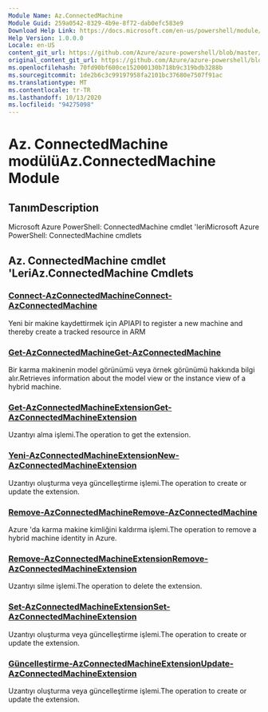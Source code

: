 ```yaml
---
Module Name: Az.ConnectedMachine
Module Guid: 259a0542-8329-4b9e-8f72-dab0efc583e9
Download Help Link: https://docs.microsoft.com/en-us/powershell/module/az.connectedmachine
Help Version: 1.0.0.0
Locale: en-US
content_git_url: https://github.com/Azure/azure-powershell/blob/master/src/ConnectedMachine/help/Az.ConnectedMachine.md
original_content_git_url: https://github.com/Azure/azure-powershell/blob/master/src/ConnectedMachine/help/Az.ConnectedMachine.md
ms.openlocfilehash: 70fd90bf600ce152000130b718b9c319bdb3288b
ms.sourcegitcommit: 1de2b6c3c99197958fa2101bc37680e7507f91ac
ms.translationtype: MT
ms.contentlocale: tr-TR
ms.lasthandoff: 10/13/2020
ms.locfileid: "94275098"
---
```

# <span data-ttu-id="82fe6-101">Az. ConnectedMachine modülü</span><span class="sxs-lookup"><span data-stu-id="82fe6-101">Az.ConnectedMachine Module</span></span>
## <span data-ttu-id="82fe6-102">Tanım</span><span class="sxs-lookup"><span data-stu-id="82fe6-102">Description</span></span>
<span data-ttu-id="82fe6-103">Microsoft Azure PowerShell: ConnectedMachine cmdlet 'leri</span><span class="sxs-lookup"><span data-stu-id="82fe6-103">Microsoft Azure PowerShell: ConnectedMachine cmdlets</span></span>

## <span data-ttu-id="82fe6-104">Az. ConnectedMachine cmdlet 'Leri</span><span class="sxs-lookup"><span data-stu-id="82fe6-104">Az.ConnectedMachine Cmdlets</span></span>
### [<span data-ttu-id="82fe6-105">Connect-AzConnectedMachine</span><span class="sxs-lookup"><span data-stu-id="82fe6-105">Connect-AzConnectedMachine</span></span>](Connect-AzConnectedMachine.md)
<span data-ttu-id="82fe6-106">Yeni bir makine kaydettirmek için API</span><span class="sxs-lookup"><span data-stu-id="82fe6-106">API to register a new machine and thereby create a tracked resource in ARM</span></span>

### [<span data-ttu-id="82fe6-107">Get-AzConnectedMachine</span><span class="sxs-lookup"><span data-stu-id="82fe6-107">Get-AzConnectedMachine</span></span>](Get-AzConnectedMachine.md)
<span data-ttu-id="82fe6-108">Bir karma makinenin model görünümü veya örnek görünümü hakkında bilgi alır.</span><span class="sxs-lookup"><span data-stu-id="82fe6-108">Retrieves information about the model view or the instance view of a hybrid machine.</span></span>

### [<span data-ttu-id="82fe6-109">Get-AzConnectedMachineExtension</span><span class="sxs-lookup"><span data-stu-id="82fe6-109">Get-AzConnectedMachineExtension</span></span>](Get-AzConnectedMachineExtension.md)
<span data-ttu-id="82fe6-110">Uzantıyı alma işlemi.</span><span class="sxs-lookup"><span data-stu-id="82fe6-110">The operation to get the extension.</span></span>

### [<span data-ttu-id="82fe6-111">Yeni-AzConnectedMachineExtension</span><span class="sxs-lookup"><span data-stu-id="82fe6-111">New-AzConnectedMachineExtension</span></span>](New-AzConnectedMachineExtension.md)
<span data-ttu-id="82fe6-112">Uzantıyı oluşturma veya güncelleştirme işlemi.</span><span class="sxs-lookup"><span data-stu-id="82fe6-112">The operation to create or update the extension.</span></span>

### [<span data-ttu-id="82fe6-113">Remove-AzConnectedMachine</span><span class="sxs-lookup"><span data-stu-id="82fe6-113">Remove-AzConnectedMachine</span></span>](Remove-AzConnectedMachine.md)
<span data-ttu-id="82fe6-114">Azure 'da karma makine kimliğini kaldırma işlemi.</span><span class="sxs-lookup"><span data-stu-id="82fe6-114">The operation to remove a hybrid machine identity in Azure.</span></span>

### [<span data-ttu-id="82fe6-115">Remove-AzConnectedMachineExtension</span><span class="sxs-lookup"><span data-stu-id="82fe6-115">Remove-AzConnectedMachineExtension</span></span>](Remove-AzConnectedMachineExtension.md)
<span data-ttu-id="82fe6-116">Uzantıyı silme işlemi.</span><span class="sxs-lookup"><span data-stu-id="82fe6-116">The operation to delete the extension.</span></span>

### [<span data-ttu-id="82fe6-117">Set-AzConnectedMachineExtension</span><span class="sxs-lookup"><span data-stu-id="82fe6-117">Set-AzConnectedMachineExtension</span></span>](Set-AzConnectedMachineExtension.md)
<span data-ttu-id="82fe6-118">Uzantıyı oluşturma veya güncelleştirme işlemi.</span><span class="sxs-lookup"><span data-stu-id="82fe6-118">The operation to create or update the extension.</span></span>

### [<span data-ttu-id="82fe6-119">Güncelleştirme-AzConnectedMachineExtension</span><span class="sxs-lookup"><span data-stu-id="82fe6-119">Update-AzConnectedMachineExtension</span></span>](Update-AzConnectedMachineExtension.md)
<span data-ttu-id="82fe6-120">Uzantıyı oluşturma veya güncelleştirme işlemi.</span><span class="sxs-lookup"><span data-stu-id="82fe6-120">The operation to create or update the extension.</span></span>

